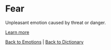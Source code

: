 # Fear

Unpleasant emotion caused by threat or danger.

[Learn more](https://en.wiktionary.org/wiki/fear)

[Back to Emotions](Emotions.md) | [Back to Dictionary](../dictionary.md)
